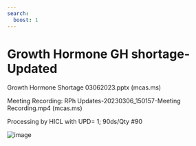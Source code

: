```yaml
---
search:
  boost: 1
---
```


# Growth Hormone GH shortage- Updated

Growth Hormone Shortage 03062023.pptx (mcas.ms)

Meeting Recording: RPh Updates-20230306_150157-Meeting Recording.mp4 (mcas.ms)

Processing by HICL with UPD= 1; 90ds/Qty #90

![image](https://user-images.githubusercontent.com/122046056/227045101-3f9fbbcf-c238-460d-93a0-6aa8c57344df.png)

